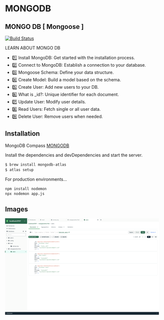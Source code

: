 # MONGODB
## MONGO DB [ Mongoose ]



[![Build Status](https://travis-ci.org/joemccann/dillinger.svg?branch=master)](https://travis-ci.org/joemccann/dillinger)

LEARN ABOUT MONGO DB

- 1️⃣ Install MongoDB: Get started with the installation process.
- 2️⃣ Connect to MongoDB: Establish a connection to your database.
- 3️⃣ Mongoose Schema: Define your data structure.
- 4️⃣ Create Model: Build a model based on the schema.
- 5️⃣ Create User: Add new users to your DB.
- 6️⃣ What is _id?: Unique identifier for each document.
- 7️⃣ Update User: Modify user details.
- 8️⃣ Read Users: Fetch single or all user data.
- 9️⃣ Delete User: Remove users when needed.



## Installation

MongoDB Compass [MONGODB](https://www.mongodb.com/try/download/community)

Install the dependencies and devDependencies and start the server.

```sh
$ brew install mongodb-atlas
$ atlas setup
```

For production environments...

```sh
npm install nodemon
npx nodemon app.js

```

## Images

![Test Image 1](./Mongo.png)






